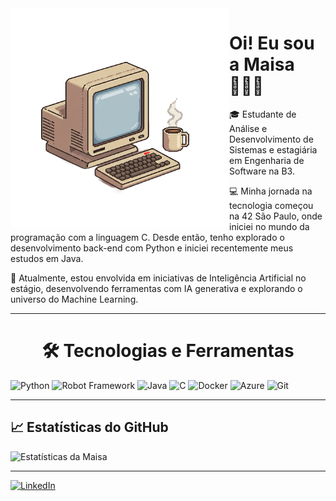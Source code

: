 <img src="https://raw.githubusercontent.com/maisarp/maisarp/refs/heads/main/maisa-1.png" alt="ilustração de um computador" width="350" align="left">

<h1 align="left">Oi! Eu sou a Maisa 👩🏻‍💻</h1>

🎓 Estudante de Análise e Desenvolvimento de Sistemas e estagiária em Engenharia de Software na B3.​

💻 Minha jornada na tecnologia começou na 42 São Paulo, onde iniciei no mundo da programação com a linguagem C. Desde então, tenho explorado o desenvolvimento back-end com Python e iniciei recentemente meus estudos em Java.​

🤖 Atualmente, estou envolvida em iniciativas de Inteligência Artificial no estágio, desenvolvendo ferramentas com IA generativa e explorando o universo do Machine Learning.​

---

<h1 align="center">🛠️ Tecnologias e Ferramentas</h1>


![Python](https://img.shields.io/badge/Python-3776AB?style=for-the-badge&logo=python&logoColor=white)
![Robot Framework](https://img.shields.io/badge/Robot%20Framework-000000?style=for-the-badge&logo=robot-framework&logoColor=white)
![Java](https://img.shields.io/badge/Java-ED8B00?style=for-the-badge&logo=java&logoColor=white)
![C](https://img.shields.io/badge/C-00599C?style=for-the-badge&logo=c&logoColor=white)
![Docker](https://img.shields.io/badge/Docker-2496ED?style=for-the-badge&logo=docker&logoColor=white)
![Azure](https://img.shields.io/badge/Microsoft%20Azure-0078D4?style=for-the-badge&logo=microsoft-azure&logoColor=white)
![Git](https://img.shields.io/badge/Git-F05032?style=for-the-badge&logo=git&logoColor=white)

---

## 📈 Estatísticas do GitHub

![Estatísticas da Maisa](https://github-readme-stats.vercel.app/api?username=maisarp&show_icons=true&theme=radical)

---

[![LinkedIn](https://img.shields.io/badge/LinkedIn-maisarp-blue?style=for-the-badge&logo=linkedin)](https://www.linkedin.com/in/maisa-pires-615839120/)
